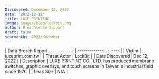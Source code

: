 ```yaml
---
Discovered: December 12, 2022
date: '2022-12-12'
title: LUXE PRINTING
image: images/blog/lockbit.png
author: Breachsense Support
draft: false
yearmonths: 2022/december
---
```



| Data Breach Report
------------:     |:-------------:    | :-----:|
| Victim      | luxeprint.com.tw      | 
| Threat Actor      | LockBit      | 
| Date Discovered      | Dec 12, 2022      | 
| Description      | LUXE PRINTING CO., LTD. has produced membrane switches, graphic overlays, and touch screens in Taiwan's industrial field since 1976.      | 
| Leak Size      | N/A      | 

